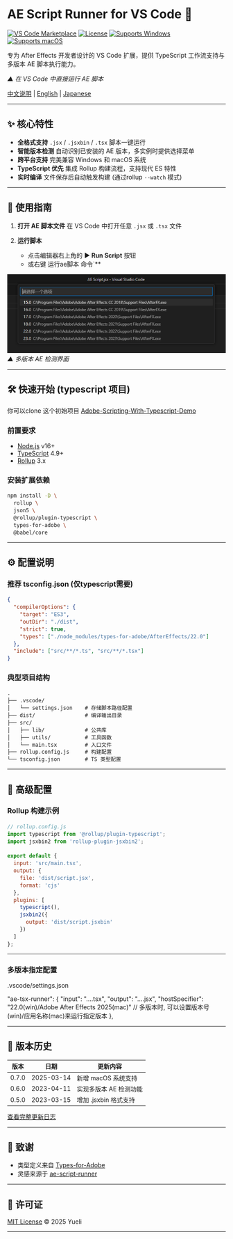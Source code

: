 # AE Script Runner for VS Code 🚀

[![VS Code Marketplace](https://img.shields.io/badge/VS%2520Code-Marketplace-blue)](https://marketplace.visualstudio.com/items?itemName=yourname.ae-script-runner)
[![License](https://img.shields.io/badge/License-MIT-green)](https://license/)
[![Supports Windows](https://img.shields.io/badge/Platform-Windows-0078D6)](https://www.adobe.com/products/aftereffects.html)
[![Supports macOS](https://img.shields.io/badge/Platform-macOS-999999)](https://www.adobe.com/products/aftereffects.html)

专为 After Effects 开发者设计的 VS Code 扩展，提供 TypeScript 工作流支持与多版本 AE 脚本执行能力。

*▲ 在 VS Code 中直接运行 AE 脚本*

[中文说明](README-ZH.md) | [English](README.md) | [Japanese](README-JP.md)

---

## ✨ 核心特性

* **全格式支持**
  `.jsx` / `.jsxbin` / `.tsx` 脚本一键运行
* **智能版本检测**
  自动识别已安装的 AE 版本，多实例时提供选择菜单
* **跨平台支持**
  完美兼容 Windows 和 macOS 系统
* **TypeScript 优先**
  集成 Rollup 构建流程，支持现代 ES 特性
* **实时编译**
  文件保存后自动触发构建 (通过rollup  `--watch` 模式)

---

## 🚀 使用指南

1. **打开 AE 脚本文件**
   在 VS Code 中打开任意 `.jsx` 或 `.tsx` 文件
2. **运行脚本**

   * 点击编辑器右上角的 **▶ Run Script** 按钮
   * 或右键 运行ae脚本 命令`**

![Version Selector](./preview/aes.png)
*▲ 多版本 AE 检测界面*

---

## 🛠 快速开始 (typescript 项目)

你可以clone 这个初始项目  [Adobe-Scripting-With-Typescript-Demo](https://github.com/Yuelioi/Adobe-Scripting-With-Typescript-Demo)

### 前置要求

* [Node.js](https://nodejs.org/) v16+
* [TypeScript](https://www.typescriptlang.org/) 4.9+
* [Rollup](https://rollupjs.org/) 3.x

### 安装扩展依赖

```bash
npm install -D \
  rollup \
  json5 \
  @rollup/plugin-typescript \
  types-for-adobe \
  @babel/core
```

---

## ⚙ 配置说明

### 推荐 tsconfig.json (仅typescript需要)

```json
{
  "compilerOptions": {
    "target": "ES3",
    "outDir": "./dist",
    "strict": true,
    "types": ["./node_modules/types-for-adobe/AfterEffects/22.0"]
  },
  "include": ["src/**/*.ts", "src/**/*.tsx"]
}
```

### 典型项目结构

```txt
.
├── .vscode/
│   └── settings.json    # 存储脚本路径配置
├── dist/                # 编译输出目录
├── src/
│   ├── lib/             # 公共库
│   ├── utils/           # 工具函数
│   └── main.tsx         # 入口文件
├── rollup.config.js     # 构建配置
└── tsconfig.json        # TS 类型配置
```

---

## 🔧 高级配置

### Rollup 构建示例

```js
// rollup.config.js
import typescript from '@rollup/plugin-typescript';
import jsxbin2 from 'rollup-plugin-jsxbin2';

export default {
  input: 'src/main.tsx',
  output: {
    file: 'dist/script.jsx',
    format: 'cjs'
  },
  plugins: [
    typescript(),
    jsxbin2({ 
      output: 'dist/script.jsxbin' 
    })
  ]
};
```

---

### 多版本指定配置

.vscode/settings.json

  "ae-tsx-runner": {
    "input": "....tsx",
    "output": "....jsx",
    "hostSpecifier": "22.0(win)/Adobe After Effects 2025(mac)" // 多版本时, 可以设置版本号(win)/应用名称(mac)来运行指定版本
  },

---

## 📜 版本历史

| 版本  | 日期       | 更新内容               |
| ----- | ---------- | ---------------------- |
| 0.7.0 | 2025-03-14 | 新增 macOS 系统支持    |
| 0.6.0 | 2023-04-11 | 实现多版本 AE 检测功能 |
| 0.5.0 | 2023-03-15 | 增加 .jsxbin 格式支持  |

[查看完整更新日志](https://changelog.md/)

---

## 🙌 致谢

* 类型定义来自 [Types-for-Adobe](https://github.com/aenhancers/Types-for-Adobe)
* 灵感来源于 [ae-script-runner](https://marketplace.visualstudio.com/items?itemName=atarabi.ae-script-runner)

---

## 📄 许可证

[MIT License](https://license/) © 2025 Yueli

---
